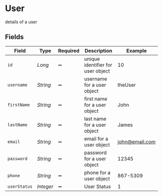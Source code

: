 # User

details of a user


## Fields

| Field                             | Type                              | Required                          | Description                       | Example                           |
| --------------------------------- | --------------------------------- | --------------------------------- | --------------------------------- | --------------------------------- |
| `id`                              | *Long*                            | :heavy_minus_sign:                | unique identifier for user object | 10                                |
| `username`                        | *String*                          | :heavy_minus_sign:                | username for a user object        | theUser                           |
| `firstName`                       | *String*                          | :heavy_minus_sign:                | first name for a user object      | John                              |
| `lastName`                        | *String*                          | :heavy_minus_sign:                | last name for a user object       | James                             |
| `email`                           | *String*                          | :heavy_minus_sign:                | email for a user object           | john@email.com                    |
| `password`                        | *String*                          | :heavy_minus_sign:                | password for a user object        | 12345                             |
| `phone`                           | *String*                          | :heavy_minus_sign:                | phone for a user object           | 867-5309                          |
| `userStatus`                      | *Integer*                         | :heavy_minus_sign:                | User Status                       | 1                                 |